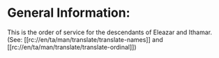 # General Information:

This is the order of service for the descendants of Eleazar and Ithamar. (See: [[rc://en/ta/man/translate/translate-names]] and [[rc://en/ta/man/translate/translate-ordinal]])